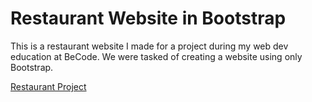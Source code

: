 # Restaurant Website in Bootstrap

This is a restaurant website I made for a project during my web dev education at BeCode. We were tasked of creating a website using only Bootstrap.

[Restaurant Project](https://hichambezzizi.github.io/bootstrap-website/)



